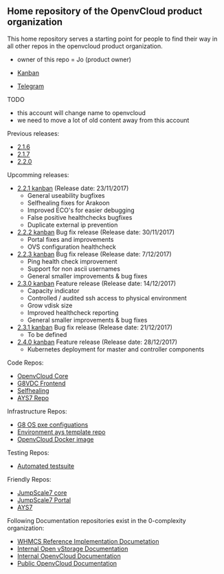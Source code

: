 ## Home repository of the OpenvCloud product organization

This home repository serves a starting point for people to find their way in all other repos in the openvcloud product organization.

- owner of this repo = Jo (product owner)
- [Kanban](https://waffle.io/0-complexity/openvcloud)

- [Telegram](https://telegram.me/joinchat/BBa-pkApsYnrhwVbPTKudQ)

TODO
- this account will change name to openvcloud
- we need to move a lot of old content away from this account

Previous releases:
- [2.1.6](https://waffle.io/0-complexity/openvcloud?milestone=2.1.6)
- [2.1.7](https://waffle.io/0-complexity/openvcloud?milestone=2.1.7)
- [2.2.0](https://waffle.io/0-complexity/openvcloud?milestone=2.2.0)

Upcomming releases:
- [2.2.1 kanban](https://waffle.io/0-complexity/openvcloud?milestone=2.2.1) (Release date: 23/11/2017)
  - General useability bugfixes
  - Selfhealing fixes for Arakoon
  - Improved ECO's for easier debugging
  - False positive healthchecks bugfixes
  - Duplicate external ip prevention 
- [2.2.2 kanban](https://waffle.io/0-complexity/openvcloud?milestone=2.2.2) Bug fix release (Release date: 30/11/2017)
  - Portal fixes and improvements
  - OVS configuration healthcheck
- [2.2.3 kanban](https://waffle.io/0-complexity/openvcloud?milestone=2.2.3) Bug fix release (Release date: 7/12/2017)
  - Ping health check improvement
  - Support for non ascii usernames
  - General smaller improvements & bug fixes
- [2.3.0 kanban](https://waffle.io/0-complexity/openvcloud?milestone=2.3.0) Feature release (Release date: 14/12/2017)
  - Capacity indicator
  - Controlled / audited ssh access to physical environment
  - Grow vdisk size
  - Improved healthcheck reporting
  - General smaller improvements & bug fixes
- [2.3.1 kanban](https://waffle.io/0-complexity/openvcloud?milestone=2.3.1) Bug fix release (Release date: 21/12/2017)
  - To be defined
- [2.4.0 kanban](https://waffle.io/0-complexity/openvcloud?milestone=2.4.0) Feature release (Release date: 28/12/2017)
  - Kubernetes deployment for master and controller components

Code Repos:
- [OpenvCloud Core](https://github.com/0-complexity/openvcloud)
- [G8VDC Frontend](https://github.com/0-complexity/g8vdc)
- [Selfhealing](https://github.com/0-complexity/selfhealing)
- [AYS7 Repo](https://github.com/0-complexity/openvcloud_ays)

Infrastructure Repos:
- [G8 OS pxe configuations](https://github.com/0-complexity/G8OS_boot)
- [Environment ays template repo](https://github.com/gig-projects/env_template/)
- [OpenvCloud Docker image](https://github.com/0-complexity/docker_ovc)

Testing Repos:
- [Automated testsuite](https://github.com/0-complexity/G8_testing/)

Friendly Repos:
- [JumpScale7 core](https://github.com/jumpscale7/jumpscale_core7)
- [JumpScale7 Portal](https://github.com/jumpscale7/jumpscale_portal)
- [AYS7](https://github.com/jumpscale7/ays_jumpscale7)


Following Documentation repositories exist in the 0-complexity organization:

- [WHMCS Reference Implementation Documetation](https://github.com/0-complexity/doc_whmcs_reference_implementation)
- [Internal Open vStorage Documentation](https://github.com/0-complexity/doc_openvstorage_internal)
- [Internal OpenvCloud Documentation](https://github.com/0-complexity/doc_openvcloud_internal)
- [Public OpenvCloud Documentation](https://github.com/0-complexity/doc_openvcloud_public)
